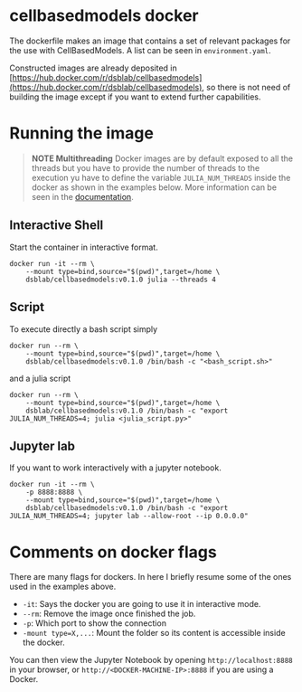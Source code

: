 # cellbasedmodels docker

The dockerfile makes an image that contains a set of relevant packages for the use with CellBasedModels. A list can be seen in `environment.yaml`.

Constructed images are already deposited in [https://hub.docker.com/r/dsblab/cellbasedmodels](https://hub.docker.com/r/dsblab/cellbasedmodels), so there is not need of building the image except if you want to extend further capabilities.

# Running the image

> **NOTE Multithreading** 
> Docker images are by default exposed to all the threads but you have to provide the number of threads to the execution yu have to define the variable `JULIA_NUM_THREADS` inside the docker as shown in the examples below. More information can be seen in the [documentation](https://docs.julialang.org/en/v1/manual/multi-threading/).


## Interactive Shell

Start the container in interactive format.

```shell
docker run -it --rm \
    --mount type=bind,source="$(pwd)",target=/home \
    dsblab/cellbasedmodels:v0.1.0 julia --threads 4
```

## Script

To execute directly a bash script simply

```shell
docker run --rm \
    --mount type=bind,source="$(pwd)",target=/home \
    dsblab/cellbasedmodels:v0.1.0 /bin/bash -c "<bash_script.sh>"
```

and a julia script

```shell
docker run --rm \
    --mount type=bind,source="$(pwd)",target=/home \
    dsblab/cellbasedmodels:v0.1.0 /bin/bash -c "export JULIA_NUM_THREADS=4; julia <julia_script.py>"
```

## Jupyter lab

If you want to work interactively with a jupyter notebook.

```shell
docker run -it --rm \
    -p 8888:8888 \
    --mount type=bind,source="$(pwd)",target=/home \
    dsblab/cellbasedmodels:v0.1.0 /bin/bash -c "export JULIA_NUM_THREADS=4; jupyter lab --allow-root --ip 0.0.0.0"
```

# Comments on docker flags

There are many flags for dockers. In here I briefly resume some of the ones used in the examples above.

 - `-it`: Says the docker you are going to use it in interactive mode.
 - `--rm`: Remove the image once finished the job.
 - `-p`: Which port to show the connection
 - `-mount type=X,...`: Mount the folder so its content is accessible inside the docker. 

You can then view the Jupyter Notebook by opening `http://localhost:8888` in your browser, or `http://<DOCKER-MACHINE-IP>:8888` if you are using a Docker.